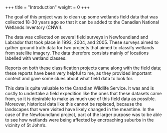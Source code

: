+++
title = "Introduction"
weight = 0
+++

The goal of this project was to clean up some wetlands field data 
that was collected 18-30 years ago
so that it can be added to the Canadian National Wetlands
Inventory (CNWI).

The data was collected on several field surveys in
Newfoundland and Labrador that took place in 1993,
2004, and 2005. These surveys aimed to gather ground
truth data for two projects that aimed to classify wetlands from
satellite imagery. The data therefore consists mainly of locations labelled with wetland classes.

Reports on both these classification projects
came along with the field data; these reports have been very
helpful to me, as they provided important context and gave some
clues about what field data to look for.

This data is quite valuable to the Canadian Wildlife Service. It was and is costly to undertake a field expedition like the ones that these datasets came from, so it is desirable to make as much use of this field data as possible. Moreover, historical data like this cannot be replaced, because the landscapes that were visited have likely changed in the meantime. In the case of the Newfoundland project, part of the larger purpose was to be able to see how wetlands were being affected by encroaching suburbs in the vicinity of St John’s.
